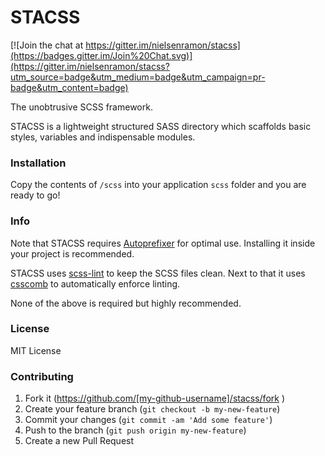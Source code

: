 STACSS
======

[![Join the chat at https://gitter.im/nielsenramon/stacss](https://badges.gitter.im/Join%20Chat.svg)](https://gitter.im/nielsenramon/stacss?utm_source=badge&utm_medium=badge&utm_campaign=pr-badge&utm_content=badge)

The unobtrusive SCSS framework.

STACSS is a lightweight structured SASS directory which scaffolds basic styles, variables and indispensable modules.

### Installation

Copy the contents of `/scss` into your application `scss` folder and you are ready to go!

### Info

Note that STACSS requires [Autoprefixer](https://github.com/postcss/autoprefixer) for optimal use. Installing it inside your project is recommended.

STACSS uses [scss-lint](https://github.com/brigade/scss-lint) to keep the SCSS files clean. Next to that it uses [csscomb](https://github.com/csscomb/csscomb.js) to automatically enforce linting.

None of the above is required but highly recommended.

### License

MIT License

### Contributing

1. Fork it (https://github.com/[my-github-username]/stacss/fork )
2. Create your feature branch (`git checkout -b my-new-feature`)
3. Commit your changes (`git commit -am 'Add some feature'`)
4. Push to the branch (`git push origin my-new-feature`)
5. Create a new Pull Request
